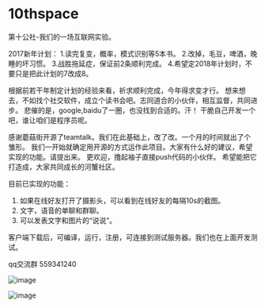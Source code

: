 # 10thspace
第十公社-我们的一场互联网实验。

2017新年计划：
1.读完复变，概率，模式识别等5本书。
2.改掉，毛豆，啤酒，晚睡的坏习惯。
3.战胜拖延症，保证前2条顺利完成。
4.希望定2018年计划时，不要只是把此计划的7改成8。

根据前若干年制定计划的经验来看，祈求顺利完成，今年得求变才行。
想来想去，不如找个社交软件，成立个读书会吧。志同道合的小伙伴，相互监督，共同进步。
悲催的是，google,baidu了一圈，也没找到合适的。汗！
干脆自己开发一个吧，谁让咱们是程序员呢。

感谢蘑菇街开源了teamtalk。我们在此基础上，改了改。一个月的时间就出了个雏形。
我们一开始就确定用开源的方式运作此项目。大家有什么好的建议，希望实现的功能。请提出来。
更欢迎，撸起袖子直接push代码的小伙伴。
希望能把它打造成，大家共同成长的河蟹社区。

目前已实现的功能：
1. 如果在线好友打开了摄影头，可以看到在线好友的每隔10s的截图。
2. 文字，语音的单聊和群聊。
3. 可以发表文字和图片的“说说”。

客户端下载后，可编译，运行，注册，可连接到测试服务器。我们也在上面开发测试。

qq交流群 559341240

![image](https://github.com/10thcommune/10thspace/blob/master/1.jpg)

![image](https://github.com/10thcommune/10thspace/blob/master/2.jpg)


